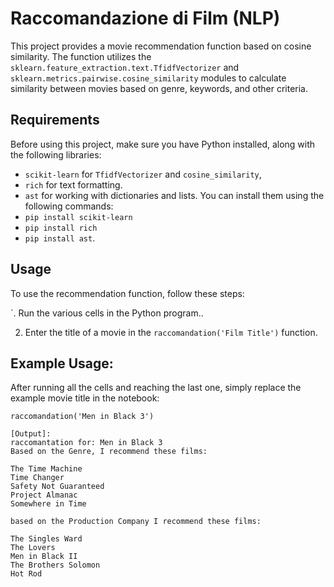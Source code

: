 # Raccomandazione di Film (NLP)

This project provides a movie recommendation function based on cosine similarity. The function utilizes the `sklearn.feature_extraction.text.TfidfVectorizer` and `sklearn.metrics.pairwise.cosine_similarity` modules to calculate similarity between movies based on genre, keywords, and other criteria.

## Requirements

Before using this project, make sure you have Python installed, along with the following libraries:

- `scikit-learn` for `TfidfVectorizer` and `cosine_similarity`,
- `rich` for text formatting.
- `ast`  for working with dictionaries and lists.
You can install them using the following commands:
- `pip install scikit-learn`
- `pip install rich` 
- `pip install ast`.

## Usage

To use the recommendation function, follow these steps:

`. Run the various cells in the Python program..

2. Enter the title of a movie in the  `raccomandation('Film Title')` function.

## Example Usage:
After running all the cells and reaching the last one, simply replace the example movie title in the notebook:
```
raccomandation('Men in Black 3')

[Output]:
raccomantation for: Men in Black 3
Based on the Genre, I recommend these films:

The Time Machine
Time Changer
Safety Not Guaranteed
Project Almanac
Somewhere in Time

based on the Production Company I recommend these films:

The Singles Ward
The Lovers
Men in Black II
The Brothers Solomon
Hot Rod

```
